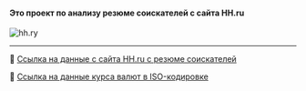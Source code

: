 #### <enter> Это проект по анализу резюме соискателей с сайта HH.ru </center>
![hh.ry](https://joblenobl.ru/images/hhh.jpg)

___

:open_file_folder: [Ссылка на данные с сайта HH.ru c резюме соискателей](https://drive.google.com/file/d/1Kb78mAWYKcYlellTGhIjPI-bCcKbGuTn/view?usp=sharing)


:open_file_folder: [Ссылка на данные курса валют в ISO-кодировке](https://lms.skillfactory.ru/assets/courseware/v1/15abf80f45a2f3e93c3274101b451c67/asset-v1:SkillFactory+DST-3.0+28FEB2021+type@asset+block/ExchangeRates.zip)
